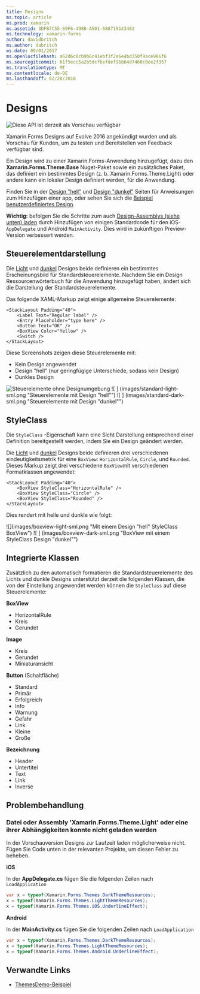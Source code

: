 ```yaml
---
title: Designs
ms.topic: article
ms.prod: xamarin
ms.assetid: 3DFB7C55-69F6-4980-A501-588719143482
ms.technology: xamarin-forms
author: davidbritch
ms.author: dabritch
ms.date: 09/01/2017
ms.openlocfilehash: a62d6c0cb9b6c41ebf3f2a6e4bd350f9ace986f6
ms.sourcegitcommit: 61f5ecc5a2b5dcfbefdef91664d7460c0ee2f357
ms.translationtype: MT
ms.contentlocale: de-DE
ms.lasthandoff: 02/28/2018
---
```

# <a name="themes"></a>Designs

![](~/media/shared/preview.png "Diese API ist derzeit als Vorschau verfügbar")

Xamarin.Forms Designs auf Evolve 2016 angekündigt wurden und als Vorschau für Kunden, um zu testen und Bereitstellen von Feedback verfügbar sind.

Ein Design wird zu einer Xamarin.Forms-Anwendung hinzugefügt, dazu den **Xamarin.Forms.Theme.Base** Nuget-Paket sowie ein zusätzliches Paket, das definiert ein bestimmtes Design (z. b. Xamarin.Forms.Theme.Light) oder andere kann ein lokaler Design definiert werden, für die Anwendung.

Finden Sie in der [Design "hell"](light.md) und [Design "dunkel"](dark.md) Seiten für Anweisungen zum Hinzufügen einer app, oder sehen Sie sich die [Beispiel benutzerdefiniertes Design](custom.md).

**Wichtig:** befolgen Sie die Schritte zum auch [Design-Assemblys (siehe unten) laden](#loadtheme) durch Hinzufügen von einigen Standardcode für den iOS- `AppDelegate` und Android `MainActivity`. Dies wird in zukünftigen Preview-Version verbessert werden.


## <a name="control-appearance"></a>Steuerelementdarstellung

Die [Licht](light.md) und [dunkel](dark.md) Designs beide definieren ein bestimmtes Erscheinungsbild für Standardsteuerelemente. Nachdem Sie ein Design Ressourcenwörterbuch für die Anwendung hinzugefügt haben, ändert sich die Darstellung der Standardsteuerelemente.

Das folgende XAML-Markup zeigt einige allgemeine Steuerelemente:

```xaml
<StackLayout Padding="40">
    <Label Text="Regular label" />
    <Entry Placeholder="type here" />
    <Button Text="OK" />
    <BoxView Color="Yellow" />
    <Switch />
</StackLayout>
```

Diese Screenshots zeigen diese Steuerelemente mit:

* Kein Design angewendet
* Design "hell" (nur geringfügige Unterschiede, sodass kein Design)
* Dunkles Design

![](images/standard-none-sml.png "Steuerelemente ohne Designumgebung") ![ ] (images/standard-light-sml.png "Steuerelemente mit Design "hell"") ![ ] (images/standard-dark-sml.png "Steuerelemente mit Design "dunkel"")

<a name="styleclass" />

## <a name="styleclass"></a>StyleClass

Die `StyleClass` -Eigenschaft kann eine Sicht Darstellung entsprechend einer Definition bereitgestellt werden, indem Sie ein Design geändert werden.

Die [Licht](light.md) und [dunkel](dark.md) Designs beide definieren drei verschiedenen eindeutigkeitsmetrik für eine `BoxView`: `HorizontalRule`, `Circle`, und `Rounded`. Dieses Markup zeigt drei verschiedene `BoxView`mit verschiedenen Formatklassen angewendet:

```xaml
<StackLayout Padding="40">
    <BoxView StyleClass="HorizontalRule" />
    <BoxView StyleClass="Circle" />
    <BoxView StyleClass="Rounded" />
</StackLayout>
```

Dies rendert mit helle und dunkle wie folgt:

![](images/boxview-light-sml.png "Mit einem Design "hell" StyleClass BoxView") ![ ] (images/boxview-dark-sml.png "BoxView mit einem StyleClass Design "dunkel"")

<a name="builtin" />

## <a name="built-in-classes"></a>Integrierte Klassen

Zusätzlich zu den automatisch formatieren die Standardsteuerelemente des Lichts und dunkle Designs unterstützt derzeit die folgenden Klassen, die von der Einstellung angewendet werden können die `StyleClass` auf diese Steuerelemente:

**BoxView**

* HorizontalRule
* Kreis
* Gerundet

**Image**

* Kreis
* Gerundet
* Miniaturansicht

**Button** (Schaltfläche)

* Standard
* Primär
* Erfolgreich
* Info
* Warnung
* Gefahr
* Link
* Kleine
* Große

**Bezeichnung**

* Header
* Untertitel
* Text
* Link
* Inverse


## <a name="troubleshooting"></a>Problembehandlung

<a name="loadtheme"/>

### <a name="could-not-load-file-or-assembly-xamarinformsthemelight-or-one-of-its-dependencies"></a>Datei oder Assembly 'Xamarin.Forms.Theme.Light' oder eine ihrer Abhängigkeiten konnte nicht geladen werden

In der Vorschauversion Designs zur Laufzeit laden möglicherweise nicht. Fügen Sie Code unten in der relevanten Projekte, um diesen Fehler zu beheben.

**iOS**

In der **AppDelegate.cs** fügen Sie die folgenden Zeilen nach `LoadApplication`

```csharp
var x = typeof(Xamarin.Forms.Themes.DarkThemeResources);
x = typeof(Xamarin.Forms.Themes.LightThemeResources);
x = typeof(Xamarin.Forms.Themes.iOS.UnderlineEffect);
```

**Android**

In der **MainActivity.cs** fügen Sie die folgenden Zeilen nach `LoadApplication`

```csharp
var x = typeof(Xamarin.Forms.Themes.DarkThemeResources);
x = typeof(Xamarin.Forms.Themes.LightThemeResources);
x = typeof(Xamarin.Forms.Themes.Android.UnderlineEffect);
```


## <a name="related-links"></a>Verwandte Links

- [ThemesDemo-Beispiel](https://github.com/xamarin/xamarin-forms-samples/tree/master/Themes/ThemesDemo)
